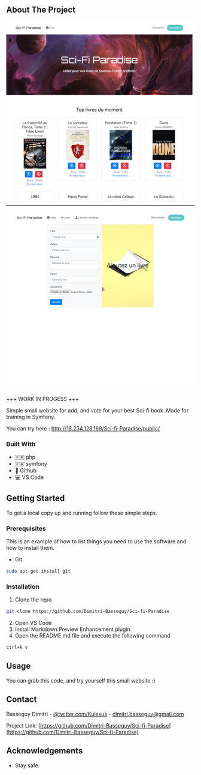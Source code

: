 ## About The Project

![screen-shot-sci-fi-paradise1](https://github.com/Dimitri-Basseguy/Sci-fi-Paradise/blob/master/docs/screen-shot-1.png)

-----------

![screen-shot-sci-fi-paradise2](https://github.com/Dimitri-Basseguy/Sci-fi-Paradise/blob/master/docs/screen-shot-2.png)

+++ WORK IN PROGESS +++ 

Simple small website for add, and vote for your best Sci-fi book. Made for training in Symfony.

You can try here : http://18.234.128.169/Sci-fi-Paradise/public/

### Built With

* :fr: php
* :fr: symfony
* 🐙 Github
* 💻 VS Code

<!-- GETTING STARTED -->
## Getting Started

To get a local copy up and running follow these simple steps.

### Prerequisites

This is an example of how to list things you need to use the software and how to install them.
* Git
```sh
sudo apt-get install git
```

### Installation
 
1. Clone the repo
```sh
git clone https://github.com/Dimitri-Basseguy/Sci-fi-Paradise
```
2. Open VS Code
3. Install Markdown Preview Enhancement plugin
3. Open the README.md file and execute the following command
```sh
ctrl+k v
```


<!-- USAGE EXAMPLES -->
## Usage

You can grab this code, and try yourself this small website :)


<!-- CONTACT -->
## Contact

Basseguy Dimitri - [@twitter.com/Kulexus](https://twitter.com/Kulexus) - dimitri.basseguy@gmail.com

Project Link: [https://github.com/Dimitri-Basseguy/Sci-fi-Paradise](https://github.com/Dimitri-Basseguy/Sci-fi-Paradise)



<!-- ACKNOWLEDGEMENTS -->
## Acknowledgements

* Stay safe.